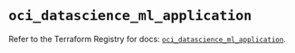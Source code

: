 # `oci_datascience_ml_application`

Refer to the Terraform Registry for docs: [`oci_datascience_ml_application`](https://registry.terraform.io/providers/oracle/oci/7.19.0/docs/resources/datascience_ml_application).
